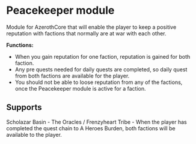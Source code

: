 # Peacekeeper module

Module for AzerothCore that will enable the player to keep a positive reputation with factions that normally are at war with each other.

**Functions:**

- When you gain reputation for one faction, reputation is gained for both faction.
- Any pre quests needed for daily quests are completed, so daily quest from both factions are available for the player.
- You should not be able to loose reputation from any of the factions, once the Peacekeeper module is active for a faction.

## Supports

Scholazar Basin - The Oracles / Frenzyheart Tribe - When the player has completed the quest chain to A Heroes Burden, both factions will be available to the player.